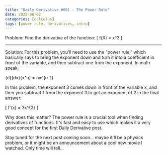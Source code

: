 ```yaml
---
title: "Daily Derivative #001 - The Power Rule"
date: 2025-08-02
categories: [calculus]
tags: [power rule, derivatives, intro]
---
```


Problem:
Find the derivative of the function:
\[
    f(X) = x^3
\]

---

Solution:
For this problem, you'll need to use the "power rule," which basically says to bring the exponent down and turn it into a coefficient in front of the variable, and then subtract one from the exponent. In math speak, 

{d}{dx}{x^n} = nx^{n-1}

In this problem, the exponent 3 comes down in front of the variable x, and then you subtract 1 from the exponent 3 to get an exponent of 2 in the final answer:

\[
    f'(x) = 3x^{2}
\]

Why does this matter?
The power rule is a crucial tool when finding derivatives of functions. It's fast and easy to use which makes it a very good concept for the first Daily Derivative post.

Stay tuned for the next post coming soon... maybe it'll be a physics problem, or it might be an announcement about a cool new movie I watched. Only time will tell...